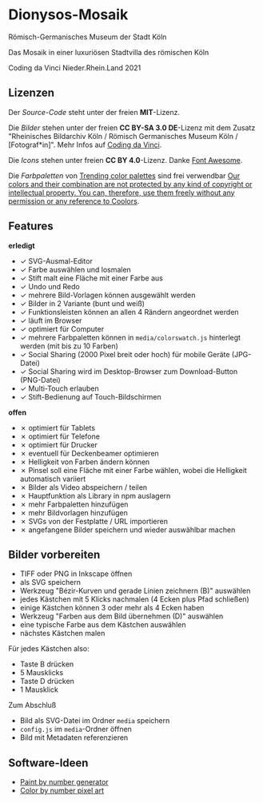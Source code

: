 # Dionysos-Mosaik

Römisch-Germanisches Museum der Stadt Köln

Das Mosaik in einer luxuriösen Stadtvilla des römischen Köln

Coding da Vinci Nieder.Rhein.Land 2021

## Lizenzen

Der *Source-Code* steht unter der freien **MIT**-Lizenz.

Die *Bilder* stehen unter der freien **CC BY-SA 3.0 DE**-Lizenz mit dem Zusatz "Rheinisches Bildarchiv Köln / Römisch Germanisches Museum Köln / [Fotograf*in]".
Mehr Infos auf [Coding da Vinci](https://codingdavinci.de/daten/das-mosaik-einer-luxurioesen-stadtvilla-des-roemischen-koeln).

Die *Icons* stehen unter freien **CC BY 4.0**-Lizenz. Danke [Font Awesome](https://fontawesome.com/v5.15/icons?d=gallery&p=2&m=free).

Die *Farbpaletten* von [Trending color palettes](https://coolors.co/palettes/trending) sind frei verwendbar [Our colors and their combination are not protected by any kind of copyright or intellectual property. You can, therefore, use them freely without any permission or any reference to Coolors](https://help.coolors.co/hc/en-us/articles/360010649799-Do-I-need-special-permissions-to-use-your-colors-).

## Features

**erledigt**

- &check; SVG-Ausmal-Editor
- &check; Farbe auswählen und losmalen
- &check; Stift malt eine Fläche mit einer Farbe aus
- &check; Undo und Redo
- &check; mehrere Bild-Vorlagen können ausgewählt werden
- &check; Bilder in 2 Variante (bunt und weiß)
- &check; Funktionsleisten können an allen 4 Rändern angeordnet werden
- &check; läuft im Browser
- &check; optimiert für Computer
- &check; mehrere Farbpaletten können in `media/colorswatch.js` hinterlegt werden (mit bis zu 10 Farben)
- &check; Social Sharing (2000 Pixel breit oder hoch) für mobile Geräte (JPG-Datei)
- &check; Social Sharing wird im Desktop-Browser zum Download-Button (PNG-Datei)
- &check; Multi-Touch erlauben
- &check; Stift-Bedienung auf Touch-Bildschirmen

**offen**

- &cross; optimiert für Tablets
- &cross; optimiert für Telefone
- &cross; optimiert für Drucker
- &cross; eventuell für Deckenbeamer optimieren
- &cross; Helligkeit von Farben ändern können
- &cross; Pinsel soll eine Fläche mit einer Farbe wählen, wobei die Helligkeit automatisch variiert
- &cross; Bilder als Video abspeichern / teilen
- &cross; Hauptfunktion als Library in npm auslagern
- &cross; mehr Farbpaletten hinzufügen
- &cross; mehr Bildvorlagen hinzufügen
- &cross; SVGs von der Festplatte / URL importieren
- &cross; angefangene Bilder speichern und wieder auswählbar machen

## Bilder vorbereiten

- TIFF oder PNG in Inkscape öffnen
- als SVG speichern
- Werkzeug "Bézir-Kurven und gerade Linien zeichnern (B)" auswählen
- jedes Kästchen mit 5 Klicks nachmalen (4 Ecken plus Pfad schließen)
- einige Kästchen können 3 oder mehr als 4 Ecken haben
- Werkzeug "Farben aus dem Bild übernehmen (D)" auswählen
- eine typische Farbe aus dem Kästchen auswählen
- nächstes Kästchen malen

Für jedes Kästchen also:

- Taste B drücken
- 5 Mausklicks
- Taste D drücken
- 1 Mausklick

Zum Abschluß

- Bild als SVG-Datei im Ordner `media` speichern
- `config.js` im `media`-Ordner öffnen
- Bild mit Metadaten referenzieren

## Software-Ideen

- [Paint by number generator](https://drake7707.github.io/paintbynumbersgenerator/index.html)
- [Color by number pixel art](https://codepen.io/mathhulk/pen/VwaXOXR)

